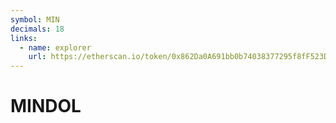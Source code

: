 ```yaml
---
symbol: MIN
decimals: 18
links:
  - name: explorer
    url: https://etherscan.io/token/0x862Da0A691bb0b74038377295f8fF523D0493eB4
---
```


# MINDOL
